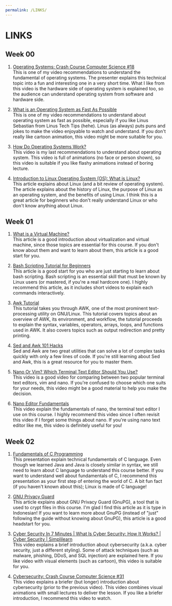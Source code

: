 ```yaml
---
permalink: /LINKS/
---
```


# LINKS

## Week 00

1. [Operating Systems: Crash Course Computer Science #18](https://www.youtube.com/watch?v=26QPDBe-NB8)<br>
This is one of my video recommendations to understand the fundamental of operating systems.
The presenter explains this technical topic into a fun and interesting one in a very short time.
What I like from this video is the hardware side of operating system is explained too, so the audience can understand operating system from software and hardware side.

2. [What is an Operating System as Fast As Possible](https://www.youtube.com/watch?v=pVzRTmdd9j0)<br>
This is one of my video recommendations to understand about operating system as fast as possible, especially if you like Linus Sebastian from Linus Tech Tips (hehe).
Linus (as always) puts puns and jokes to make the video enjoyable to watch and understand.
If you don't really like cartoon animation, this video might be more suitable for you.

3. [How Do Operating Systems Work?](https://www.youtube.com/watch?v=GjNp0bBrjmU)<br>
This video is my last recommendations to understand about operating system.
This video is full of animations (no face or person shown), so this video is suitable if you like flashy animations instead of boring lecture.

4. [Introduction to Linux Operating System (OS): What is Linux?](https://www.guru99.com/introduction-linux.html)<br>
This article explains about Linux (and a bit review of operating system).
The article explains about the history of Linux, the purpose of Linux as an operating system, and the benefits of using Linux.
I think this is a great article for beginners who don't really understand Linux or who don't know anything about Linux.

## Week 01

1. [What is a Virtual Machine?](https://blog.stackpath.com/virtual-machine/)<br>
This article is a good introduction about virtualization and virtual machine, since those topics are essential for this course.
If you don't know about them and want to learn about them, this article is a good start for you. 

2. [Bash Scripting Tutorial for Beginners](https://linuxconfig.org/bash-scripting-tutorial-for-beginners)<br>
This article is a good start for you who are just starting to learn about bash scripting.
Bash scripting is an essential skill that must be known by Linux users (or mastered, if you're a real hardcore one).
I highly recommend this article, as it includes short videos to explain each commands interactively.

3. [Awk Tutorial](https://www.tutorialspoint.com/awk/index.htm)<br>
This tutorial takes you through AWK, one of the most prominent text-processing utility on GNU/Linux.
This tutorial covers topics about an overview of AWK, its environment, and workflow, the tutorial proceeds to explain the syntax, variables, operators, arrays, loops, and functions used in AWK.
It also covers topics such as output redirection and pretty printing.

4. [Sed and Awk 101 Hacks](https://vds-admin.ru/sed-and-awk-101-hacks)<br>
Sed and Awk are two great utilities that can solve a lot of complex tasks quickly with only a few lines of code.
If you're still learning about Sed and Awk, this is a great resource for you to master them.

5. [Nano Or Vim? Which Terminal Text Editor Should You Use?](https://www.youtube.com/watch?v=vAwo7CLWlUc)<br>
This video is a good video for comparing between two popular terminal text editors, vim and nano.
If you're confused to choose which one suits for your needs, this video might be a good material to help you make the decision.

6. [Nano Editor Fundamentals](https://www.youtube.com/watch?v=gyKiDczLIZ4)<br>
This video explain the fundamentals of nano, the terminal text editor I use on this course.
I highly recommend this video since I often revisit this video if I forget some things about nano.
If you're using nano text editor like me, this video is definitely useful for you!

## Week 02

1. [Fundamentals of C Programming](https://www.researchgate.net/publication/342640273_Fundamentals_of_C_Programming)<br>
This presentation explain technical fundamentals of C language.
Even though we learned Java and Java is closely similar in syntax, we still need to learn about C language to understand this course better.
If you want to understand well about fundamentals of C, I recommend this presentation as your first step of entering the world of C.
A bit fun fact (if you haven't known about this); Linux is made of C language!

2. [GNU Privacy Guard](https://lms.onnocenter.or.id/wiki/index.php/GNU_Privacy_Guard)<br>
This article explains about GNU Privacy Guard (GnuPG), a tool that is used to crypt files in this course.
I'm glad I find this article as it is type in Indonesian!
If you want to learn more about GnuPG (instead of "just" following the guide without knowing about GnuPG), this article is a good headstart for you.

3. [Cyber Security In 7 Minutes | What Is Cyber Security: How It Works? | Cyber Security | Simplilearn](https://www.youtube.com/watch?v=inWWhr5tnEA)<br>
This video explains a brief introduction about cybersecurity (a.k.a. cyber security, just a different styling).
Some of attack techniques (such as malware, phishing, DDoS, and SQL injection) are explained here.
If you like video with visual elements (such as cartoon), this video is suitable for you.

4. [Cybersecurity: Crash Course Computer Science #31](https://www.youtube.com/watch?v=bPVaOlJ6ln0)<br>
This video explains a briefer (but longer) introduction about cybersecurity (prior to the previous video).
This video combines visual animations with small lectures to deliver the lesson.
If you like a briefer introduction, I recommend this video to watch.
